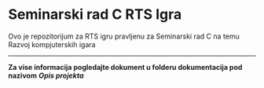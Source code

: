 # Seminarski rad C RTS Igra
Ovo je repozitorijum za RTS igru pravljenu za Seminarski rad C na temu Razvoj kompjuterskih igara
***
**Za vise informacija pogledajte dokument u folderu dokumentacija pod nazivom** **_Opis projekta_**
